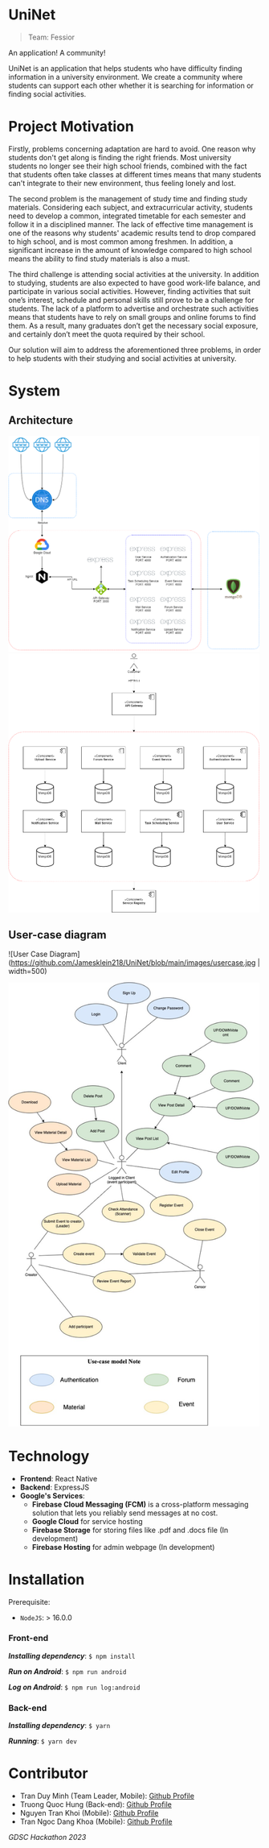 # UniNet
> Team: Fessior

An application! A community!

UniNet is an application that helps students who have difficulty finding information in a university environment. We create a community where students can support each other whether it is searching for information or finding social activities. 

# Project Motivation
Firstly, problems concerning adaptation are hard to avoid. One reason why students don't get along is finding the right friends. Most university students no longer see their high school friends, combined with the fact that students often take classes at different times means that many students can't integrate to their new environment, thus feeling lonely and lost. 

The second problem is the management of study time and finding study materials. Considering each subject, and extracurricular activity, students need to develop a common, integrated timetable for each semester and follow it in a disciplined manner. The lack of effective time management is one of the reasons why students' academic results tend to drop compared to high school, and is most common among freshmen. In addition, a significant increase in the amount of knowledge compared to high school means the ability to find study materials is also a must. 

The third challenge is attending social activities at the university. In addition to studying, students are also expected to have good work-life balance, and participate in various social activities. However, finding activities that suit one’s interest, schedule and personal skills still prove to be a challenge for students. The lack of a platform to advertise and orchestrate such activities means that students have to rely on small groups and online forums to find them. As a result, many graduates don’t get the necessary social exposure, and certainly don’t meet the quota required by their school.

Our solution will aim to address the aforementioned three problems, in order to help students with their studying and social activities at university.

# System

## Architecture

<img src="https://github.com/Jamesklein218/UniNet/blob/main/images/architecture.png"  width="500">

<img src="https://github.com/Jamesklein218/UniNet/blob/main/images/service.png"  width="500">

## User-case diagram

![User Case Diagram](https://github.com/Jamesklein218/UniNet/blob/main/images/usercase.jpg | width=500)

<img src="https://github.com/Jamesklein218/UniNet/blob/main/images/usercase.jpg"  width="500">

# Technology
- **Frontend**: React Native
- **Backend**: ExpressJS
- **Google's Services**: 
  - **Firebase Cloud Messaging (FCM)** is a cross-platform messaging solution that lets you reliably send messages at no cost.
  - **Google Cloud** for service hosting
  - **Firebase Storage** for storing files like .pdf and .docs file (In development)
  - **Firebase Hosting** for admin webpage (In development)

# Installation
Prerequisite:
- `NodeJS`: > 16.0.0

### Front-end
***Installing dependency***:
    ```
    $ npm install
    ```

***Run on Android***:
    ```
    $ npm run android
    ```

***Log on Android***:
    ```
    $ npm run log:android
    ```

### Back-end
***Installing dependency***:
    ```
    $ yarn
    ```

***Running***: 
    ```
    $ yarn dev
    ```

# Contributor
- Tran Duy Minh (Team Leader, Mobile): [Github Profile](https://github.com/Mdtr3002A)
- Truong Quoc Hung (Back-end): [Github Profile](https://github.com/qhung312)
- Nguyen Tran Khoi (Mobile): [Github Profile](https://github.com/NooBat)
- Tran Ngoc Dang Khoa (Mobile): [Github Profile](https://github.com/Jamesklein218)

*GDSC Hackathon 2023*
